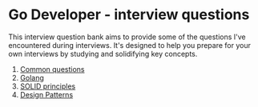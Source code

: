 # Go Developer - interview questions

This interview question bank aims to provide some of the questions I've encountered during interviews. It's designed to help you prepare for your own interviews by studying and solidifying key concepts.

1. [Common questions](https://github.com/edward-/go-dev-interview-questions/blob/main/common/common.md)
2. [Golang](https://github.com/edward-/go-dev-interview-questions/blob/main/golang/golang.md)
3. [SOLID principles](https://github.com/edward-/go-dev-interview-questions/blob/main/solid_principles/solid_principles.md)
4. [Design Patterns](https://github.com/edward-/go-dev-interview-questions/blob/main/design_patterns/design_patterns.md)
